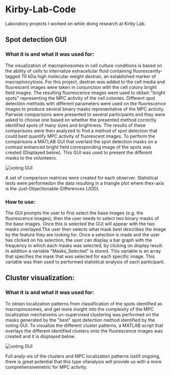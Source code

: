 # Kirby-Lab-Code
Laboratory projects I worked on while doing research at Kirby Lab.

## Spot detection GUI
### What it is and what it was used for:

The visualization of macropinosomes in cell culture conditions is based on the ability of cells to internalize extracellular fluid containing fluorescently-tagged 70 kDa high molecular weight dextran, an established marker of macropinocytosis. For this project, dextran was added to the cell media and fluorescent images were taken in conjunction with the cell colony bright field images. The resulting fluorescence images were used to obtain "bright spots" representing the MPC activity of the cell colonies. Different spot detection methods with different parameters were used on the fluorescence images to produce several binary masks representative of the MPC activity. Pairwise comparisons were presented to several participants and they were asked to choose one based on whether the presented method correctly identified spots of many sizes and brightness. The results of these comparisons were then analyzed to find a method of spot detection that could best quantify MPC activity of fluorescent images. To perform the comparisons a MATLAB GUI that overlaid the spot detection masks on a contrast enhanced bright field corresponding image of the spots was created (Displayed below). This GUI was used to present the different masks to the volunteers.

![voting GUI](https://i.ibb.co/hCy3qmH/voting-gui.jpg)

A set of comparison matrices were created for each observer. Statistical tests were performedon the data resulting in a triangle plot where thex-axis is the Just-Objectionable-Differences (JOD).

### How to use:

The GUI prompts the user to first select the base images (e.g. the fluorescence images), then the user needs to select two binary masks of the base images. Once this is selected the GUI will appear with the two masks overlayed.The user then selects what mask best describes the image by the feature they are looking for. Once a selection is made and the user has clicked on his selection, the user can display a bar graph with the frequency in which each masks was selected, by clicking on display result. In addition a variable "Masks_Selected" is stored. This variable is an array that specifies the mask that was selected for each specific image. This variable was then used to performed statistical analysis of each participant.

## Cluster visualization:
### What it is and what it was used for:

To obtain localization patterns from classification of the spots identified as macropinosomes, and get more insight into the complexity of the MPC localization mechanisms un-supervised clustering was performed on the masks generated by the "best" spot detection method identified by the voting GUI. To visualize the different cluster patterns, a MATLAB script that overlays the different identified clusters onto the fluorescence images was created and it is displayed below.

![voting GUI](https://i.ibb.co/fFDyywL/clusters.jpg)

Full analy-sis of the clusters and MPC localization patterns isstill ongoing, there is great potential that this type ofanalysis will provide us with a more comprehensivemetric for MPC activity.
